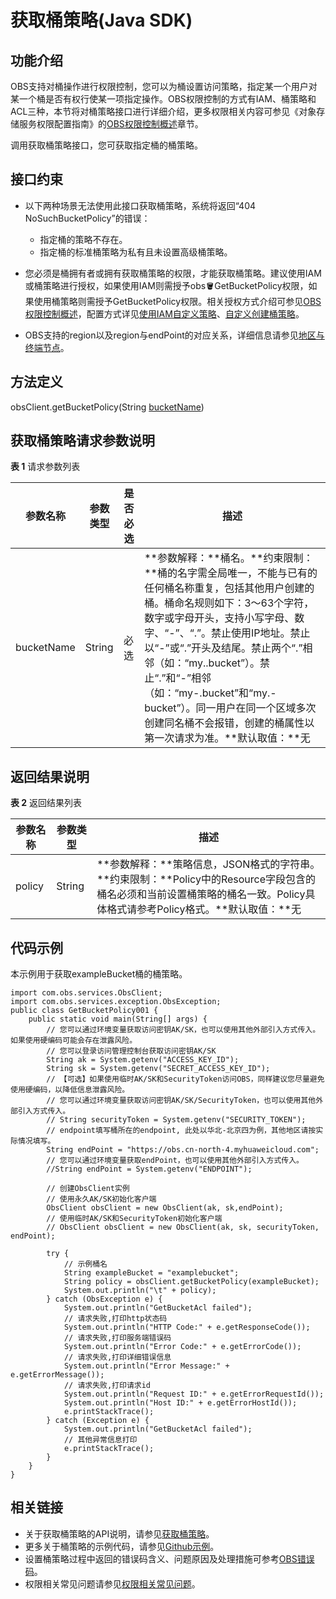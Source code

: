 # 获取桶策略\(Java SDK\)<a name="obs_21_0413"></a>

## 功能介绍<a name="section98621714142118"></a>

OBS支持对桶操作进行权限控制，您可以为桶设置访问策略，指定某一个用户对某一个桶是否有权行使某一项指定操作。OBS权限控制的方式有IAM、桶策略和ACL三种，本节将对桶策略接口进行详细介绍，更多权限相关内容可参见《对象存储服务权限配置指南》的[OBS权限控制概述](https://support.huaweicloud.com/perms-cfg-obs/obs_40_0001.html)章节。

调用获取桶策略接口，您可获取指定桶的桶策略。

## 接口约束<a name="section10947231102816"></a>

-   以下两种场景无法使用此接口获取桶策略，系统将返回“404 NoSuchBucketPolicy”的错误：
    -   指定桶的策略不存在。
    -   指定桶的标准桶策略为私有且未设置高级桶策略。

-   您必须是桶拥有者或拥有获取桶策略的权限，才能获取桶策略。建议使用IAM或桶策略进行授权，如果使用IAM则需授予obs:bucket:GetBucketPolicy权限，如果使用桶策略则需授予GetBucketPolicy权限。相关授权方式介绍可参见[OBS权限控制概述](https://support.huaweicloud.com/perms-cfg-obs/obs_40_0001.html)，配置方式详见[使用IAM自定义策略](https://support.huaweicloud.com/usermanual-obs/obs_03_0121.html)、[自定义创建桶策略](https://support.huaweicloud.com/usermanual-obs/obs_03_0123.html)。
-   OBS支持的region以及region与endPoint的对应关系，详细信息请参见[地区与终端节点](https://developer.huaweicloud.com/endpoint?OBS)。

## 方法定义<a name="section46703582"></a>

obsClient.getBucketPolicy\(String  [bucketName](#table25490811)\)

## 获取桶策略请求参数说明<a name="section17679057"></a>

**表 1**  请求参数列表

|**参数名称**|**参数类型**|**是否必选**|**描述**|
|--|--|--|--|
|bucketName|String|必选|**参数解释：**桶名。**约束限制：**桶的名字需全局唯一，不能与已有的任何桶名称重复，包括其他用户创建的桶。桶命名规则如下：3～63个字符，数字或字母开头，支持小写字母、数字、“-”、“.”。禁止使用IP地址。禁止以“-”或“.”开头及结尾。禁止两个“.”相邻（如：“my..bucket”）。禁止“.”和“-”相邻（如：“my-.bucket”和“my.-bucket”）。同一用户在同一个区域多次创建同名桶不会报错，创建的桶属性以第一次请求为准。**默认取值：**无|


## 返回结果说明<a name="section11714819134717"></a>

**表 2**  返回结果列表

|**参数名称**|**参数类型**|**描述**|
|--|--|--|
|policy|String|**参数解释：**策略信息，JSON格式的字符串。**约束限制：**Policy中的Resource字段包含的桶名必须和当前设置桶策略的桶名一致。Policy具体格式请参考Policy格式。**默认取值：**无|


## 代码示例<a name="section293195113615"></a>

本示例用于获取exampleBucket桶的桶策略。

```
import com.obs.services.ObsClient;
import com.obs.services.exception.ObsException;
public class GetBucketPolicy001 {
    public static void main(String[] args) {
        // 您可以通过环境变量获取访问密钥AK/SK，也可以使用其他外部引入方式传入。如果使用硬编码可能会存在泄露风险。
        // 您可以登录访问管理控制台获取访问密钥AK/SK
        String ak = System.getenv("ACCESS_KEY_ID");
        String sk = System.getenv("SECRET_ACCESS_KEY_ID");
        // 【可选】如果使用临时AK/SK和SecurityToken访问OBS，同样建议您尽量避免使用硬编码，以降低信息泄露风险。
        // 您可以通过环境变量获取访问密钥AK/SK/SecurityToken，也可以使用其他外部引入方式传入。
        // String securityToken = System.getenv("SECURITY_TOKEN");
        // endpoint填写桶所在的endpoint, 此处以华北-北京四为例，其他地区请按实际情况填写。
        String endPoint = "https://obs.cn-north-4.myhuaweicloud.com";
        // 您可以通过环境变量获取endPoint，也可以使用其他外部引入方式传入。
        //String endPoint = System.getenv("ENDPOINT");
     
        // 创建ObsClient实例
        // 使用永久AK/SK初始化客户端
        ObsClient obsClient = new ObsClient(ak, sk,endPoint);
        // 使用临时AK/SK和SecurityToken初始化客户端
        // ObsClient obsClient = new ObsClient(ak, sk, securityToken, endPoint);

        try {
            // 示例桶名
            String exampleBucket = "examplebucket";
            String policy = obsClient.getBucketPolicy(exampleBucket);
            System.out.println("\t" + policy);
        } catch (ObsException e) {
            System.out.println("GetBucketAcl failed");
            // 请求失败,打印http状态码
            System.out.println("HTTP Code:" + e.getResponseCode());
            // 请求失败,打印服务端错误码
            System.out.println("Error Code:" + e.getErrorCode());
            // 请求失败,打印详细错误信息
            System.out.println("Error Message:" + e.getErrorMessage());
            // 请求失败,打印请求id
            System.out.println("Request ID:" + e.getErrorRequestId());
            System.out.println("Host ID:" + e.getErrorHostId());
            e.printStackTrace();
        } catch (Exception e) {
            System.out.println("GetBucketAcl failed");
            // 其他异常信息打印
            e.printStackTrace();
        }
    }
}
```

## 相关链接<a name="section261317194815"></a>

-   关于获取桶策略的API说明，请参见[获取桶策略](https://support.huaweicloud.com/api-obs/obs_04_0028.html)。
-   更多关于桶策略的示例代码，请参见[Github示例](https://github.com/huaweicloud/huaweicloud-sdk-java-obs/blob/master/app/src/test/java/samples_java/BucketOperationsSample.java)。
-   设置桶策略过程中返回的错误码含义、问题原因及处理措施可参考[OBS错误码](https://support.huaweicloud.com/api-obs/obs_04_0115.html#section1)。
-   权限相关常见问题请参见[权限相关常见问题](https://support.huaweicloud.com/obs_faq/obs_faq_1100.html)。

